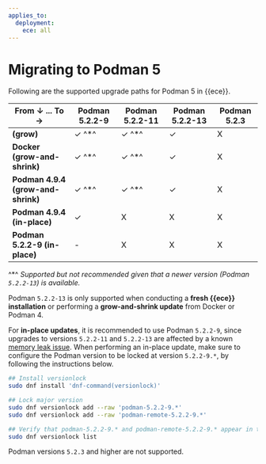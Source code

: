 ```yaml
---
applies_to:
  deployment:
    ece: all
---
```

# Migrating to Podman 5

Following are the supported upgrade paths for Podman 5 in {{ece}}.

| **From ↓** ...       **To →**           | Podman 5.2.2-9 | Podman 5.2.2-11 | Podman 5.2.2-13 | Podman 5.2.3 |
|-----------------------------------------|----------------|-----------------|-----------------|--------------|
| **<vanilla Linux installation> (grow)** | ✓ ^*^          | ✓ ^*^           | ✓               | X            |
| **Docker (grow-and-shrink)**            | ✓ ^*^          | ✓ ^*^           | ✓               | X            |
| **Podman 4.9.4 (grow-and-shrink)**      | ✓ ^*^          | ✓ ^*^           | ✓               | X            |
| **Podman 4.9.4 (in-place)**             | ✓              | X               | X               | X            |
| **Podman 5.2.2-9 (in-place)**           | -              | X               | X               | X            |




^*^ *Supported but not recommended given that a newer version (Podman `5.2.2-13`) is available.*

Podman `5.2.2-13` is only supported when conducting a **fresh {{ece}} installation** or performing a **grow-and-shrink update** from Docker or Podman 4.

For **in-place updates**, it is recommended to use Podman `5.2.2-9`, since upgrades to versions `5.2.2-11` and `5.2.2-13` are affected by a known [memory leak issue](https://github.com/containers/podman/issues/25473).
When performing an in-place update, make sure to configure the Podman version to be locked at version `5.2.2-9.*`, by following the instructions below.

```sh
## Install versionlock
sudo dnf install 'dnf-command(versionlock)'

## Lock major version
sudo dnf versionlock add --raw 'podman-5.2.2-9.*'
sudo dnf versionlock add --raw 'podman-remote-5.2.2-9.*'

## Verify that podman-5.2.2-9.* and podman-remote-5.2.2-9.* appear in the output
sudo dnf versionlock list
```

Podman versions `5.2.3` and higher are not supported.